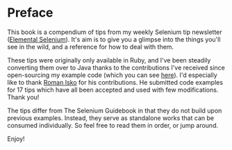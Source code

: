# Preface

This book is a compendium of tips from my weekly Selenium tip newsletter ([Elemental Selenium](http://elementalselenium.com/)). It's aim is to give you a glimpse into the things you'll see in the wild, and a reference for how to deal with them.

These tips were originally only available in Ruby, and I've been steadily converting them over to Java thanks to the contributions I've received since open-sourcing my example code (which you can see [here](https://github.com/tourdedave/elemental-selenium-tips)). I'd especially like to thank [Roman Isko](https://github.com/RomanIsko) for his contributions. He submitted code examples for 17 tips which have all been accepted and used with few modifications. Thank you!

The tips differ from The Selenium Guidebook in that they do not build upon previous examples. Instead, they serve as standalone works that can be consumed individually. So feel free to read them in order, or jump around.

Enjoy!
